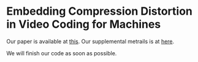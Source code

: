 # Embedding Compression Distortion in Video Coding for Machines

Our paper is available at [this](https://arxiv.org/abs/2503.21469). 
Our supplemental metrails is at [here](CDRE_ICME2025_supplementary.pdf). 

We will finish our code as soon as possible. 
